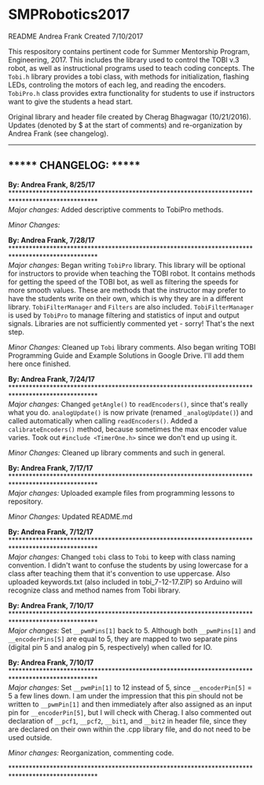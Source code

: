 # SMPRobotics2017
README
Andrea Frank
Created 7/10/2017

This respository contains pertinent code for Summer Mentorship Program, Engineering, 2017.
This includes the library used to control the TOBI v.3 robot, as well as instructional
programs used to teach coding concepts. The `Tobi.h` library provides a tobi class, with
methods for initialization, flashing LEDs, controling the motors of each leg, and reading
the encoders. `TobiPro.h` class provides extra functionality for students to use if 
instructors want to give the students a head start.

Original library and header file created by Cherag Bhagwagar (10/21/2016). Updates (denoted by $ at
the start of comments) and re-organization by Andrea Frank (see changelog). 

****
## ***** CHANGELOG: *****

<b>By: Andrea Frank, 8/25/17</b>	*************************************************************************************************\
<i>Major changes:</i> Added descriptive comments to TobiPro methods.

<i>Minor Changes:</i> 

<b>By: Andrea Frank, 7/28/17</b>	*************************************************************************************************\
<i>Major changes:</i> Began writing `TobiPro` library. This library will be optional for instructors to provide when teaching the TOBI robot. It contains methods for getting the speed of the TOBI bot, as well as filtering the speeds for more smooth values. These are methods that the instructor may prefer to have the students write on their own, which is why they are in a different library. `TobiFilterManager` and `Filters` are also included. `TobiFilterManager` is used by `TobiPro` to manage filtering and statistics of input and output signals. Libraries are not sufficiently commented yet - sorry! That's the next step.

<i>Minor Changes:</i> Cleaned up `Tobi` library comments. Also began writing TOBI Programming Guide and Example Solutions in Google Drive. I'll add them here once finished.

<b>By: Andrea Frank, 7/24/17</b>	*************************************************************************************************\
<i>Major changes:</i> Changed `getAngle()` to `readEncoders()`, since that's really what you do. `analogUpdate()` is now private (renamed `_analogUpdate()`) and called automatically when calling `readEncoders()`. Added a `calibrateEncoders()` method, because sometimes the max encoder value varies. Took out `#include <TimerOne.h>` since we don't end up using it. 

<i>Minor Changes:</i> Cleaned up library comments and such in general. 

<b>By: Andrea Frank, 7/17/17</b>	*************************************************************************************************\
<i>Major changes:</i> Uploaded example files from programming lessons to repository.

<i>Minor Changes:</i> Updated README.md

<b>By: Andrea Frank, 7/12/17</b>	*************************************************************************************************\
<i>Major changes:</i> Changed `tobi` class to `Tobi` to keep with class naming convention. I didn't
want to confuse the students by using lowercase for a class after teaching them that it's convention
to use uppercase. Also uploaded keywords.txt (also included in tobi_7-12-17.ZIP) so Arduino will
recognize class and method names from Tobi library.

<b>By: Andrea Frank, 7/10/17</b>	*************************************************************************************************\
<i>Major changes:</i> Set `__pwmPins[1]` back to 5. Although both `__pwmPins[1]` and `__encoderPins[5]`
are equal to 5, they are mapped to two separate pins (digital pin 5 and analog pin 5, respectively)
when called for IO.

<b>By: Andrea Frank, 7/10/17</b>	*************************************************************************************************\
<i>Major changes:</i> Set `__pwmPin[1]` to 12 instead of 5, since `__encoderPin[5]` = 5 a few lines down. I am
under the impression that this pin should not be written to `__pwmPin[1]` and then immediately after
also assigned as an input pin for `__encoderPin[5]`, but I will check with Cherag. I also commented 
out declaration of `__pcf1`, `__pcf2`, `__bit1`, and `__bit2` in header file, since they are declared on
their own within the .cpp library file, and do not need to be used outside.

<i>Minor changes:</i> Reorganization, commenting code.

\*************************************************************************************************
